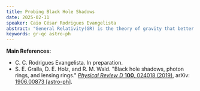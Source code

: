 ```yaml
---
title: Probing Black Hole Shadows
date: 2025-02-11
speaker: Caio César Rodrigues Evangelista
abstract: "General Relativity(GR) is the theory of gravity that better describes how objects fall under the presence of strong gravitational fields. Describing body’s trajectories in the presence of compact object, predicting gravity waves, and in particular, the existence of black holes. The observations made by the Event Horizon Telescope(EHT), about the black holes in the centre of the galaxy M87, and in centre of the Milk Way, Sgr A*, gave rise to a new era in testing black hole theory and GR itself by means of luminosity coming from electromagnetic radiation of the accretion disk. Theoretical analysis and General Relativistic Magnetohydrodynamics(GRMHD) universally agree on two facts: The existence of a photon ring, and a luminosity gradient descent caused by the light rays emiited by the accretion disk that intersect the event horizon(EH), and thus, don’t ever get to the detector. Hence, forming a shadow. This seminar aims to review computational probes around the fact that because of the very few available test within GR, specially for black holes, it becomes extremely necessary the use of ’Shadowgraphy’, e.g, have some better observational viability in astrophysical scenarios, through numerical simulations for light ray geodesics, i.e, the ray tracing protocol, as well as simulating the properties of the accretion disk by the intensity profile distribution functions, so that one can extract optical, geometrical and emission information of the accretion disk."
keywords: gr-qc astro-ph
---
```


**Main References:**
 - C. C. Rodrigues Evangelista. In preparation.
 - S. E. Gralla, D. E. Holz, and R. M. Wald. "Black hole shadows, photon rings, and lensing rings." [_Physical Review D_ **100**, 024018 (2019)](https://doi.org/10.1103/PhysRevD.100.024018), arXiv: [1906.00873 [astro-ph]](https://arxiv.org/abs/1906.00873).
